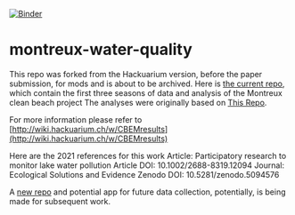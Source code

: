 [![Binder](https://mybinder.org/badge_logo.svg)](https://mybinder.org/v2/gh/Hackuarium/montreux-water-quality/HEAD)

# montreux-water-quality
This repo was forked from the Hackuarium version, before the paper submission, for mods and is about to be archived.
Here is [the current repo](https://github.com/Hackuarium/montreux-water-quality), which contain the first three seasons of data and analysis of the Montreux clean beach project
The analyses were originally based on [This Repo](https://github.com/Hackuarium/water-quality-2016-2017).

For more information please refer to [http://wiki.hackuarium.ch/w/CBEMresults](http://wiki.hackuarium.ch/w/CBEMresults)

Here are the 2021 references for this work
Article: Participatory research to monitor lake water pollution
Article DOI: 10.1002/2688-8319.12094
Journal: Ecological Solutions and Evidence
Zenodo DOI: 10.5281/zenodo.5094576

A [new repo](https://github.com/hammerdirt-analyst/qualite-deau) and potential app for future data collection, potentially, is being made for subsequent work.

